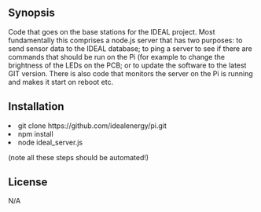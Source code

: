 ## Synopsis

Code that goes on the base stations for the IDEAL project. Most fundamentally this comprises a node.js server that has two purposes: to send sensor data to the IDEAL database; to ping a server to see if there are commands that should be run on the Pi (for example to change the brightness of the LEDs on the PCB; or to update the software to the latest GIT version. There is also code that monitors the server on the Pi is running and makes it start on reboot etc.

## Installation

<li>git clone https://github.com/idealenergy/pi.git
<li>npm install
<li>node ideal_server.js

(note all these steps should be automated!)

## License

N/A